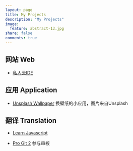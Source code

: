 ```yaml
---
layout: page
title: My Projects
description: "My Projects"
image:
  feature: abstract-13.jpg
share: false
comments: true
---
```


## 网站 Web

* [私人云IDE](http://ide.xinqiu.me)

## 应用 Application

* [Unsplash Wallpaper](https://github.com/xinqiu/unsplash-wallpaper-alfred2-workflow) 换壁纸的小应用，图片来自Unsplash


## 翻译 Translation

* [Learn Javascript](https://www.gitbook.com/book/xinqiu/learn-javascript-cn/details)

* [Pro Git 2](https://github.com/progit/progit2-zh) 参与审校